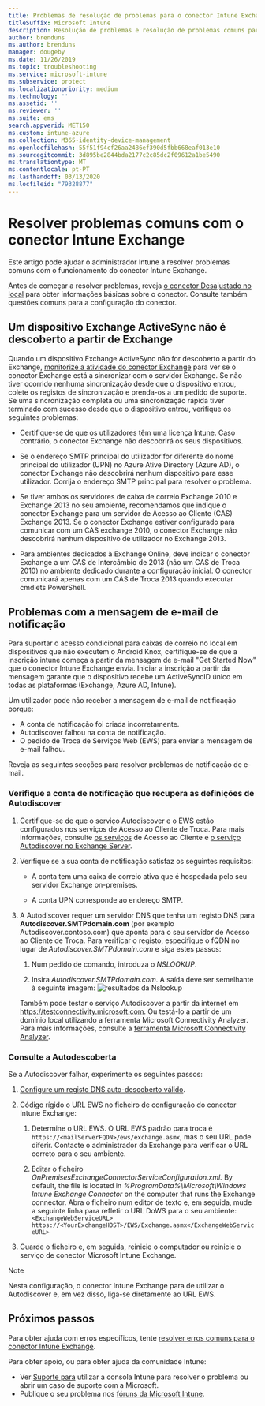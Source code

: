 ```yaml
---
title: Problemas de resolução de problemas para o conector Intune Exchange
titleSuffix: Microsoft Intune
description: Resolução de problemas e resolução de problemas comuns para o conector Microsoft Intune Exchange no local.
author: brenduns
ms.author: brenduns
manager: dougeby
ms.date: 11/26/2019
ms.topic: troubleshooting
ms.service: microsoft-intune
ms.subservice: protect
ms.localizationpriority: medium
ms.technology: ''
ms.assetid: ''
ms.reviewer: ''
ms.suite: ems
search.appverid: MET150
ms.custom: intune-azure
ms.collection: M365-identity-device-management
ms.openlocfilehash: 55f51f94cf26aa2486ef390d5fbb668eaf013e10
ms.sourcegitcommit: 3d895be2844bda2177c2c85dc2f09612a1be5490
ms.translationtype: MT
ms.contentlocale: pt-PT
ms.lasthandoff: 03/13/2020
ms.locfileid: "79328877"
---
```

# <a name="resolve-common-problems-with-the-intune-exchange-connector"></a>Resolver problemas comuns com o conector Intune Exchange
 
Este artigo pode ajudar o administrador Intune a resolver problemas comuns com o funcionamento do conector Intune Exchange.

Antes de começar a resolver problemas, reveja [o conector Desajustado no local](troubleshoot-exchange-connector.md) para obter informações básicas sobre o conector. Consulte também questões comuns para a configuração do conector.

## <a name="an-exchange-activesync-device-isnt-discovered-from-exchange"></a>Um dispositivo Exchange ActiveSync não é descoberto a partir de Exchange

Quando um dispositivo Exchange ActiveSync não for descoberto a partir do Exchange, [monitorize a atividade do conector Exchange](exchange-connector-install.md#on-premises-intune-exchange-connector-high-availability-support) para ver se o conector Exchange está a sincronizar com o servidor Exchange. Se não tiver ocorrido nenhuma sincronização desde que o dispositivo entrou, colete os registos de sincronização e prenda-os a um pedido de suporte. Se uma sincronização completa ou uma sincronização rápida tiver terminado com sucesso desde que o dispositivo entrou, verifique os seguintes problemas:

- Certifique-se de que os utilizadores têm uma licença Intune. Caso contrário, o conector Exchange não descobrirá os seus dispositivos.

- Se o endereço SMTP principal do utilizador for diferente do nome principal do utilizador (UPN) no Azure Ative Directory (Azure AD), o conector Exchange não descobrirá nenhum dispositivo para esse utilizador. Corrija o endereço SMTP principal para resolver o problema.

- Se tiver ambos os servidores de caixa de correio Exchange 2010 e Exchange 2013 no seu ambiente, recomendamos que indique o conector Exchange para um servidor de Acesso ao Cliente (CAS) Exchange 2013. Se o conector Exchange estiver configurado para comunicar com um CAS exchange 2010, o conector Exchange não descobrirá nenhum dispositivo de utilizador no Exchange 2013.

- Para ambientes dedicados à Exchange Online, deve indicar o conector Exchange a um CAS de Intercâmbio de 2013 (não um CAS de Troca 2010) no ambiente dedicado durante a configuração inicial. O conector comunicará apenas com um CAS de Troca 2013 quando executar cmdlets PowerShell.

## <a name="problems-with-the-notification-email-message"></a>Problemas com a mensagem de e-mail de notificação

Para suportar o acesso condicional para caixas de correio no local em dispositivos que não executem o Android Knox, certifique-se de que a inscrição intune começa a partir da mensagem de e-mail "Get Started Now" que o conector Intune Exchange envia. Iniciar a inscrição a partir da mensagem garante que o dispositivo recebe um ActiveSyncID único em todas as plataformas (Exchange, Azure AD, Intune).

Um utilizador pode não receber a mensagem de e-mail de notificação porque:

- A conta de notificação foi criada incorretamente.
- Autodiscover falhou na conta de notificação.
- O pedido de Troca de Serviços Web (EWS) para enviar a mensagem de e-mail falhou.

Reveja as seguintes secções para resolver problemas de notificação de e-mail.

### <a name="check-the-notification-account-that-retrieves-autodiscover-settings"></a>Verifique a conta de notificação que recupera as definições de Autodiscover

1. Certifique-se de que o serviço Autodiscover e o EWS estão configurados nos serviços de Acesso ao Cliente de Troca. Para mais informações, consulte [os serviços](https://docs.microsoft.com/Exchange/architecture/client-access/client-access) de Acesso ao Cliente e [o serviço Autodiscover no Exchange Server](https://docs.microsoft.com/Exchange/architecture/client-access/autodiscover?view=exchserver-2019).

2. Verifique se a sua conta de notificação satisfaz os seguintes requisitos:

   - A conta tem uma caixa de correio ativa que é hospedada pelo seu servidor Exchange on-premises.

   - A conta UPN corresponde ao endereço SMTP.

3. A Autodiscover requer um servidor DNS que tenha um registo DNS para **Autodiscover.SMTPdomain.com** (por exemplo Autodiscover.contoso.com) que aponta para o seu servidor de Acesso ao Cliente de Troca. Para verificar o registo, especifique o fQDN no lugar de *Autodiscover.SMTPdomain.com* e siga estes passos:

   1. Num pedido de comando, introduza o *NSLOOKUP*.

   2. Insira *Autodiscover.SMTPdomain.com*. A saída deve ser semelhante à seguinte imagem: ![resultados da Nslookup](./media/troubleshoot-exchange-connector-common-problems/nslookup-results.png
      )

   Também pode testar o serviço Autodiscover a partir da internet em https://testconnectivity.microsoft.com. Ou testá-lo a partir de um domínio local utilizando a ferramenta Microsoft Connectivity Analyzer. Para mais informações, consulte a [ferramenta Microsoft Connectivity Analyzer](https://docs.microsoft.com/previous-versions/office/exchange-remote-connectivity/jj851141(v=exchg.80)).


### <a name="check-autodiscovery"></a>Consulte a Autodescoberta

Se a Autodiscover falhar, experimente os seguintes passos:

1. [Configure um registo DNS auto-descoberto válido](https://docs.microsoft.com/previous-versions/exchange-server/exchange-150/mt473798(v=exchg.150)).

2. Código rígido o URL EWS no ficheiro de configuração do conector Intune Exchange:

   1. Determine o URL EWS. O URL EWS padrão para troca é `https://<mailServerFQDN>/ews/exchange.asmx`, mas o seu URL pode diferir. Contacte o administrador da Exchange para verificar o URL correto para o seu ambiente.

   2. Editar o ficheiro *OnPremisesExchangeConnectorServiceConfiguration.xml.* By default, the file is located in *%ProgramData%\Microsoft\Windows Intune Exchange Connector* on the computer that runs the Exchange connector. Abra o ficheiro num editor de texto e, em seguida, mude a seguinte linha para refletir o URL DoWS para o seu ambiente: `<ExchangeWebServiceURL> https://<YourExchangeHOST>/EWS/Exchange.asmx</ExchangeWebServiceURL>`

3. Guarde o ficheiro e, em seguida, reinicie o computador ou reinicie o serviço de conector Microsoft Intune Exchange.

>[!NOTE]
> Nesta configuração, o conector Intune Exchange para de utilizar o Autodiscover e, em vez disso, liga-se diretamente ao URL EWS.

## <a name="next-steps"></a>Próximos passos

Para obter ajuda com erros específicos, tente [resolver erros comuns para o conector Intune Exchange](troubleshoot-exchange-connector-common-errors.md).

Para obter apoio, ou para obter ajuda da comunidade Intune:

- Ver [Suporte para](../fundamentals/get-support.md) utilizar a consola Intune para resolver o problema ou abrir um caso de suporte com a Microsoft.
- Publique o seu problema nos [fóruns da Microsoft Intune](https://social.technet.microsoft.com/Forums/home?forum=microsoftintuneprod).